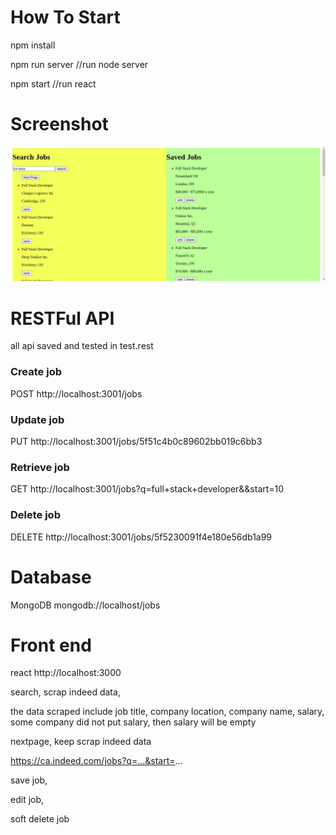 # How To Start

npm install

npm run server //run node server

npm start //run react 

# Screenshot

![alt text](https://github.com/yyu18/web-crawler-node-react/blob/master/Screenshot-from-2020-09-05-16-08-38.jpg)

# RESTFul API

all api saved and tested in test.rest
### Create job
POST http://localhost:3001/jobs
### Update job
PUT http://localhost:3001/jobs/5f51c4b0c89602bb019c6bb3
### Retrieve job
GET http://localhost:3001/jobs?q=full+stack+developer&&start=10
### Delete job
DELETE http://localhost:3001/jobs/5f5230091f4e180e56db1a99

# Database

MongoDB mongodb://localhost/jobs

# Front end

react http://localhost:3000

search, scrap indeed data, 

the data scraped include job title, company location, company name, salary, some company did not put salary, then salary will be empty

nextpage, keep scrap indeed data

https://ca.indeed.com/jobs?q=...&start=...

save job, 

edit job, 

soft delete job